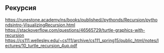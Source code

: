 ## Рекурсия

https://runestone.academy/ns/books/published//pythonds/Recursion/pythondsintro-VisualizingRecursion.html
https://stackoverflow.com/questions/46565729/turtle-graphics-with-recursion
https://cs111.wellesley.edu/~cs111/archive/cs111_spring15/public_html/notes/lectures/10_turtle_recursion_4up.pdf


